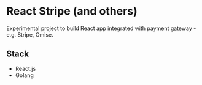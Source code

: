 # React Stripe (and others)

Experimental project to build React app integrated with payment gateway - e.g. Stripe, Omise.

## Stack

- React.js
- Golang
